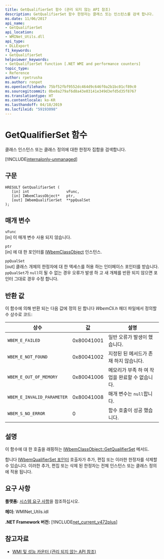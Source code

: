 ```yaml
---
title: GetQualifierSet 함수 (관리 되지 않는 API 참조)
description: GetQualifierSet 함수 한정자는 클래스 또는 인스턴스를 검색 합니다.
ms.date: 11/06/2017
api_name:
- GetQualifierSet
api_location:
- WMINet_Utils.dll
api_type:
- DLLExport
f1_keywords:
- GetQualifierSet
helpviewer_keywords:
- GetQualifierSet function [.NET WMI and performance counters]
topic_type:
- Reference
author: rpetrusha
ms.author: ronpet
ms.openlocfilehash: 75bf52fbf9552dc464d9c646f0a2b1bc01cf89c0
ms.sourcegitcommit: 0be8a279af6d8a43e03141e349d3efd5d35f8767
ms.translationtype: HT
ms.contentlocale: ko-KR
ms.lasthandoff: 04/18/2019
ms.locfileid: "59193098"
---
```

# <a name="getqualifierset-function"></a>GetQualifierSet 함수
클래스 인스턴스 또는 클래스 정의에 대한 한정자 집합을 검색합니다.

[!INCLUDE[internalonly-unmanaged](../../../../includes/internalonly-unmanaged.md)]
    
## <a name="syntax"></a>구문  
  
```  
HRESULT GetQualifierSet (
   [in] int                 vFunc, 
   [in] IWbemClassObject*   ptr, 
   [out] IWbemQualifierSet  **ppQualSet
); 
```  

## <a name="parameters"></a>매개 변수

`vFunc`  
[in] 이 매개 변수 사용 되지 않습니다.

`ptr`  
[in] 에 대 한 포인터를 [IWbemClassObject](/windows/desktop/api/wbemcli/nn-wbemcli-iwbemclassobject) 인스턴스.

`ppQualSet`  
[out] 클래스 개체의 한정자에 대 한 액세스를 허용 하는 인터페이스 포인터를 받습니다. `ppQualSet`가 `null`이 될 수 없는 경우 오류가 발생 하 고 새 개체를 반환 되지 않으면 포인터 그대로 경우 수정 합니다. 

## <a name="return-value"></a>반환 값

이 함수에 의해 반환 되는 다음 값에 정의 된 합니다 *WbemCli.h* 헤더 파일에서 정의할 수 상수로 코드:

|상수  |값  |설명  |
|---------|---------|---------|
|`WBEM_E_FAILED` | 0x80041001 | 일반 오류가 발생이 했습니다. |
|`WBEM_E_NOT_FOUND` | 0x80041002 | 지정된 된 메서드가 존재 하지 않습니다. |
|`WBEM_E_OUT_OF_MEMORY` | 0x80041006 | 메모리가 부족 하 여 작업을 완료할 수 없습니다. |
|`WBEM_E_INVALID_PARAMETER` | 0x80041008 | 매개 변수는 `null`합니다. |
|`WBEM_S_NO_ERROR` | 0 | 함수 호출이 성공 했습니다.  |
  
## <a name="remarks"></a>설명

이 함수에 대 한 호출을 래핑하는 [IWbemClassObject::GetQualifierSet](/windows/desktop/api/wbemcli/nf-wbemcli-iwbemclassobject-getqualifierset) 메서드. 

합니다 [IWbemQualifierSet 포인터](/windows/desktop/api/wbemcli/nn-wbemcli-iwbemqualifierset) 호출자가 추가, 편집 또는 이러한 한정자를 삭제할 수 있습니다. 이러한 추가, 편집 또는 삭제 된 한정자는 전체 인스턴스 또는 클래스 정의에 적용 됩니다.

## <a name="requirements"></a>요구 사항  
**플랫폼:** [시스템 요구 사항](../../../../docs/framework/get-started/system-requirements.md)을 참조하십시오.  
  
 **헤더:** WMINet_Utils.idl  
  
 **.NET Framework 버전:** [!INCLUDE[net_current_v472plus](../../../../includes/net-current-v472plus.md)]  
  
## <a name="see-also"></a>참고자료

- [WMI 및 성능 카운터 (관리 되지 않는 API 참조)](index.md)
